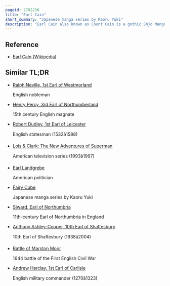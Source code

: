 ```yaml
---
pageid: 2702236
title: "Earl Cain"
short_summary: "Japanese manga series by Kaoru Yuki"
description: "Earl Cain also known as Count Cain is a gothic Shjo Manga Series written and illustrated by Kaori Yuki. Earl Cain consists of five Parts or 'Series': Forgotten Juliet, the Sound of a Boy Hatching, Kafka, the Seal of the Red Ram, and the Sequel Series Godchild."
---
```


## Reference

- [Earl Cain (Wikipedia)](https://en.wikipedia.org/?curid=2702236)

## Similar TL;DR

- [Ralph Neville, 1st Earl of Westmorland](/tldr/en/ralph-neville-1st-earl-of-westmorland)

  English nobleman

- [Henry Percy, 3rd Earl of Northumberland](/tldr/en/henry-percy-3rd-earl-of-northumberland)

  15th century English magnate

- [Robert Dudley, 1st Earl of Leicester](/tldr/en/robert-dudley-1st-earl-of-leicester)

  English statesman (1532â1588)

- [Lois & Clark: The New Adventures of Superman](/tldr/en/lois-clark-the-new-adventures-of-superman)

  American television series (1993â1997)

- [Earl Landgrebe](/tldr/en/earl-landgrebe)

  American politician

- [Fairy Cube](/tldr/en/fairy-cube)

  Japanese manga series by Kaoru Yuki

- [Siward, Earl of Northumbria](/tldr/en/siward-earl-of-northumbria)

  11th-century Earl of Northumbria in England

- [Anthony Ashley-Cooper, 10th Earl of Shaftesbury](/tldr/en/anthony-ashley-cooper-10th-earl-of-shaftesbury)

  10th Earl of Shaftesbury (1938â2004)

- [Battle of Marston Moor](/tldr/en/battle-of-marston-moor)

  1644 battle of the First English Civil War

- [Andrew Harclay, 1st Earl of Carlisle](/tldr/en/andrew-harclay-1st-earl-of-carlisle)

  English military commander (1270â1323)
